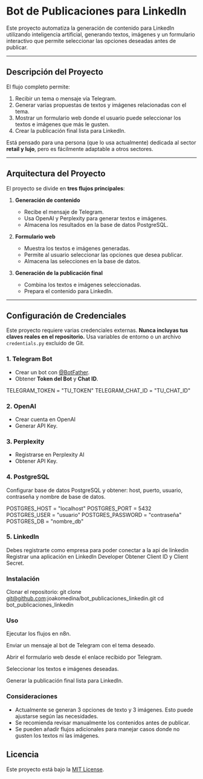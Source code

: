 # Bot de Publicaciones para LinkedIn

Este proyecto automatiza la generación de contenido para LinkedIn utilizando inteligencia artificial, generando textos, imágenes y un formulario interactivo que permite seleccionar las opciones deseadas antes de publicar.

---

## Descripción del Proyecto

El flujo completo permite:

1. Recibir un tema o mensaje vía Telegram.
2. Generar varias propuestas de textos y imágenes relacionadas con el tema.
3. Mostrar un formulario web donde el usuario puede seleccionar los textos e imágenes que más le gusten.
4. Crear la publicación final lista para LinkedIn.

Está pensado para una persona (que lo usa actualmente) dedicada al sector **retail y lujo**, pero es fácilmente adaptable a otros sectores.

---

## Arquitectura del Proyecto

El proyecto se divide en **tres flujos principales**:

1. **Generación de contenido**
   - Recibe el mensaje de Telegram.
   - Usa OpenAI y Perplexity para generar textos e imágenes.
   - Almacena los resultados en la base de datos PostgreSQL.

2. **Formulario web**
   - Muestra los textos e imágenes generadas.
   - Permite al usuario seleccionar las opciones que desea publicar.
   - Almacena las selecciones en la base de datos.

3. **Generación de la publicación final**
   - Combina los textos e imágenes seleccionadas.
   - Prepara el contenido para LinkedIn.

---

## Configuración de Credenciales

Este proyecto requiere varias credenciales externas. **Nunca incluyas tus claves reales en el repositorio.** Usa variables de entorno o un archivo `credentials.py` excluido de Git.

### 1. Telegram Bot
- Crear un bot con [@BotFather](https://t.me/BotFather).
- Obtener **Token del Bot** y **Chat ID**.


TELEGRAM_TOKEN = "TU_TOKEN"
TELEGRAM_CHAT_ID = "TU_CHAT_ID"

### 2. OpenAI
- Crear cuenta en OpenAI
- Generar API Key.

### 3. Perplexity
- Registrarse en Perplexity AI
- Obtener API Key.

### 4. PostgreSQL
Configurar base de datos PostgreSQL y obtener:
host, puerto, usuario, contraseña y nombre de base de datos.

POSTGRES_HOST = "localhost"
POSTGRES_PORT = 5432
POSTGRES_USER = "usuario"
POSTGRES_PASSWORD = "contraseña"
POSTGRES_DB = "nombre_db"

### 5. LinkedIn
Debes registrarte como empresa para poder conectar a la api de linkedin
Registrar una aplicación en LinkedIn Developer
Obtener Client ID y Client Secret.

### Instalación

Clonar el repositorio:
git clone git@github.com:joakomedina/bot_publicaciones_linkedin.git
cd bot_publicaciones_linkedin

### Uso

Ejecutar los flujos en n8n.

Enviar un mensaje al bot de Telegram con el tema deseado.

Abrir el formulario web desde el enlace recibido por Telegram.

Seleccionar los textos e imágenes deseadas.

Generar la publicación final lista para LinkedIn.

### Consideraciones

- Actualmente se generan 3 opciones de texto y 3 imágenes. Esto puede ajustarse según las necesidades.
- Se recomienda revisar manualmente los contenidos antes de publicar.
- Se pueden añadir flujos adicionales para manejar casos donde no gusten los textos ni las imágenes.

## Licencia

Este proyecto está bajo la [MIT License](LICENSE).
